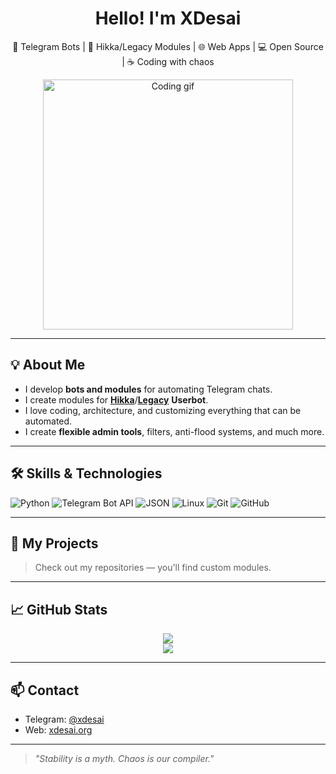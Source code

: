 <h1 align="center">Hello! I'm XDesai</h1>
<p align="center">
  🔧 Telegram Bots | 🧩 Hikka/Legacy Modules | 🌐 Web Apps | 💻 Open Source | ☕ Coding with chaos
</p>

<p align="center">
  <img src="https://media.giphy.com/media/qgQUggAC3Pfv687qPC/giphy.gif" width="400" alt="Coding gif" />
</p>

---

## 💡 About Me

- I develop **bots and modules** for automating Telegram chats.
- I create modules for [**Hikka**](https://github.com/hikariatama/Hikka)/[**Legacy**](https://github.com/Crayz310/Legacy) **Userbot**.
- I love coding, architecture, and customizing everything that can be automated.
- I create **flexible admin tools**, filters, anti-flood systems, and much more.

---

## 🛠️ Skills & Technologies

![Python](https://img.shields.io/badge/-Python-333?style=flat&logo=python)
![Telegram Bot API](https://img.shields.io/badge/-Telegram_Bots-2CA5E0?style=flat&logo=telegram)
![JSON](https://img.shields.io/badge/-JSON-333?style=flat&logo=json)
![Linux](https://img.shields.io/badge/-Linux-333?style=flat&logo=linux)
![Git](https://img.shields.io/badge/-Git-333?style=flat&logo=git)
![GitHub](https://img.shields.io/badge/-GitHub-333?style=flat&logo=github)

---

## 📂 My Projects

> Check out my repositories — you'll find custom modules.

---

## 📈 GitHub Stats

<p align="center">
  <img src="https://github-readme-stats.vercel.app/api?username=xdesai96&show_icons=true&theme=tokyonight" />
  <br />
  <img src="https://github-readme-stats.vercel.app/api/top-langs/?username=xdesai96&layout=compact&theme=tokyonight" />
</p>

---

## 📫 Contact

- Telegram: [@xdesai](https://t.me/xdesai)
- Web: [xdesai.org](https://xdesai.org)

---

> *"Stability is a myth. Chaos is our compiler."*

